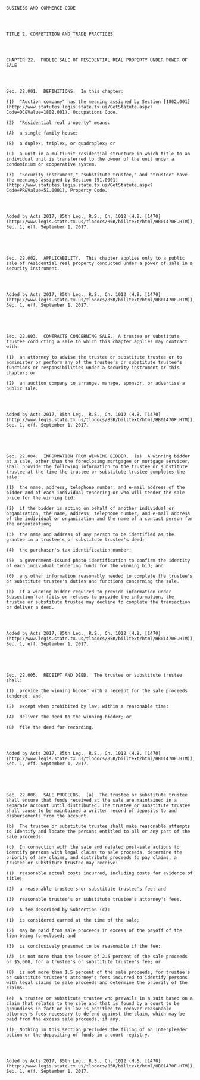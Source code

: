﻿
    
    
    	
    					
    
    
    BUSINESS AND COMMERCE CODE
    
      
    
    
    TITLE 2. COMPETITION AND TRADE PRACTICES
    
      
    
    
    CHAPTER 22.  PUBLIC SALE OF RESIDENTIAL REAL PROPERTY UNDER POWER OF SALE
    
      
    
    
    Sec. 22.001.  DEFINITIONS.  In this chapter:
    
    (1)  "Auction company" has the meaning assigned by Section [1802.001](http://www.statutes.legis.state.tx.us/GetStatute.aspx?Code=OC&Value=1802.001), Occupations Code.
    
    (2)  "Residential real property" means:
    
    (A)  a single-family house;
    
    (B)  a duplex, triplex, or quadraplex; or
    
    (C)  a unit in a multiunit residential structure in which title to an individual unit is transferred to the owner of the unit under a condominium or cooperative system.
    
    (3)  "Security instrument," "substitute trustee," and "trustee" have the meanings assigned by Section [51.0001](http://www.statutes.legis.state.tx.us/GetStatute.aspx?Code=PR&Value=51.0001), Property Code.
    
    
    
    
    Added by Acts 2017, 85th Leg., R.S., Ch. 1012 (H.B. [1470](http://www.legis.state.tx.us/tlodocs/85R/billtext/html/HB01470F.HTM)), Sec. 1, eff. September 1, 2017.
    
    
    
    
    
    Sec. 22.002.  APPLICABILITY.  This chapter applies only to a public sale of residential real property conducted under a power of sale in a security instrument.
    
    
    
    
    Added by Acts 2017, 85th Leg., R.S., Ch. 1012 (H.B. [1470](http://www.legis.state.tx.us/tlodocs/85R/billtext/html/HB01470F.HTM)), Sec. 1, eff. September 1, 2017.
    
    
    
    
    
    Sec. 22.003.  CONTRACTS CONCERNING SALE.  A trustee or substitute trustee conducting a sale to which this chapter applies may contract with:
    
    (1)  an attorney to advise the trustee or substitute trustee or to administer or perform any of the trustee's or substitute trustee's functions or responsibilities under a security instrument or this chapter; or
    
    (2)  an auction company to arrange, manage, sponsor, or advertise a public sale.
    
    
    
    
    Added by Acts 2017, 85th Leg., R.S., Ch. 1012 (H.B. [1470](http://www.legis.state.tx.us/tlodocs/85R/billtext/html/HB01470F.HTM)), Sec. 1, eff. September 1, 2017.
    
    
    
    
    
    Sec. 22.004.  INFORMATION FROM WINNING BIDDER.  (a)  A winning bidder at a sale, other than the foreclosing mortgagee or mortgage servicer, shall provide the following information to the trustee or substitute trustee at the time the trustee or substitute trustee completes the sale:
    
    (1)  the name, address, telephone number, and e-mail address of the bidder and of each individual tendering or who will tender the sale price for the winning bid;
    
    (2)  if the bidder is acting on behalf of another individual or organization, the name, address, telephone number, and e-mail address of the individual or organization and the name of a contact person for the organization;
    
    (3)  the name and address of any person to be identified as the grantee in a trustee's or substitute trustee's deed;
    
    (4)  the purchaser's tax identification number;
    
    (5)  a government-issued photo identification to confirm the identity of each individual tendering funds for the winning bid; and
    
    (6)  any other information reasonably needed to complete the trustee's or substitute trustee's duties and functions concerning the sale.
    
    (b)  If a winning bidder required to provide information under Subsection (a) fails or refuses to provide the information, the trustee or substitute trustee may decline to complete the transaction or deliver a deed.
    
    
    
    
    Added by Acts 2017, 85th Leg., R.S., Ch. 1012 (H.B. [1470](http://www.legis.state.tx.us/tlodocs/85R/billtext/html/HB01470F.HTM)), Sec. 1, eff. September 1, 2017.
    
    
    
    
    
    Sec. 22.005.  RECEIPT AND DEED.  The trustee or substitute trustee shall:
    
    (1)  provide the winning bidder with a receipt for the sale proceeds tendered; and
    
    (2)  except when prohibited by law, within a reasonable time:
    
    (A)  deliver the deed to the winning bidder; or
    
    (B)  file the deed for recording.
    
    
    
    
    Added by Acts 2017, 85th Leg., R.S., Ch. 1012 (H.B. [1470](http://www.legis.state.tx.us/tlodocs/85R/billtext/html/HB01470F.HTM)), Sec. 1, eff. September 1, 2017.
    
    
    
    
    
    Sec. 22.006.  SALE PROCEEDS.  (a)  The trustee or substitute trustee shall ensure that funds received at the sale are maintained in a separate account until distributed. The trustee or substitute trustee shall cause to be maintained a written record of deposits to and disbursements from the account.
    
    (b)  The trustee or substitute trustee shall make reasonable attempts to identify and locate the persons entitled to all or any part of the sale proceeds.
    
    (c)  In connection with the sale and related post-sale actions to identify persons with legal claims to sale proceeds, determine the priority of any claims, and distribute proceeds to pay claims, a trustee or substitute trustee may receive:
    
    (1)  reasonable actual costs incurred, including costs for evidence of title;
    
    (2)  a reasonable trustee's or substitute trustee's fee; and
    
    (3)  reasonable trustee's or substitute trustee's attorney's fees.
    
    (d)  A fee described by Subsection (c):
    
    (1)  is considered earned at the time of the sale;
    
    (2)  may be paid from sale proceeds in excess of the payoff of the lien being foreclosed; and
    
    (3)  is conclusively presumed to be reasonable if the fee:
    
    (A)  is not more than the lesser of 2.5 percent of the sale proceeds or $5,000, for a trustee's or substitute trustee's fee; or
    
    (B)  is not more than 1.5 percent of the sale proceeds, for trustee's or substitute trustee's attorney's fees incurred to identify persons with legal claims to sale proceeds and determine the priority of the claims.
    
    (e)  A trustee or substitute trustee who prevails in a suit based on a claim that relates to the sale and that is found by a court to be groundless in fact or in law is entitled to recover reasonable attorney's fees necessary to defend against the claim, which may be paid from the excess sale proceeds, if any.
    
    (f)  Nothing in this section precludes the filing of an interpleader action or the depositing of funds in a court registry.
    
    
    
    
    Added by Acts 2017, 85th Leg., R.S., Ch. 1012 (H.B. [1470](http://www.legis.state.tx.us/tlodocs/85R/billtext/html/HB01470F.HTM)), Sec. 1, eff. September 1, 2017.
    
    
    
    
    				
